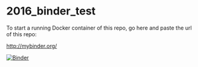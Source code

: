 # 2016_binder_test

To start a running Docker container of this repo, go here and paste the url of this repo:

http://mybinder.org/

[![Binder](http://mybinder.org/badge.svg)](http://mybinder.org:/repo/ljcohen/2016_binder_test.git)
